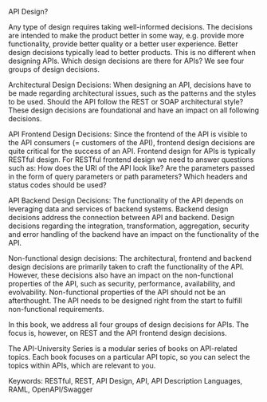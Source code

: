  API Design?

Any type of design requires taking well-informed decisions. The decisions are intended to make the product better in some way, e.g. provide more functionality, provide better quality or a better user experience. Better design decisions typically lead to better products. This is no different when designing APIs. Which design decisions are there for APIs? We see four groups of design decisions.

Architectural Design Decisions: When designing an API, decisions have to be made regarding architectural issues, such as the patterns and the styles to be used. Should the API follow the REST or SOAP architectural style? These design decisions are foundational and have an impact on all following decisions.

API Frontend Design Decisions: Since the frontend of the API is visible to the API consumers (= customers of the API), frontend design decisions are quite critical for the success of an API. Frontend design for APIs is typically RESTful design. For RESTful frontend design we need to answer questions such as: How does the URI of the API look like? Are the parameters passed in the form of query parameters or path parameters? Which headers and status codes should be used?

API Backend Design Decisions: The functionality of the API depends on leveraging data and services of backend systems. Backend design decisions address the connection between API and backend. Design decisions regarding the integration, transformation, aggregation, security and error handling of the backend have an impact on the functionality of the API.

Non-functional design decisions: The architectural, frontend and backend design decisions are primarily taken to craft the functionality of the API. However, these decisions also have an impact on the non-functional properties of the API, such as security, performance, availability, and evolvability. Non-functional properties of the API should not be an afterthought. The API needs to be designed right from the start to fulfill non-functional requirements.

In this book, we address all four groups of design decisions for APIs. The focus is, however, on REST and the API frontend design decisions.

The API-University Series is a modular series of books on API-related topics. Each book focuses on a particular API topic, so you can select the topics within APIs, which are relevant to you.

Keywords: RESTful, REST, API Design, API, API Description Languages, RAML, OpenAPI/Swagger
